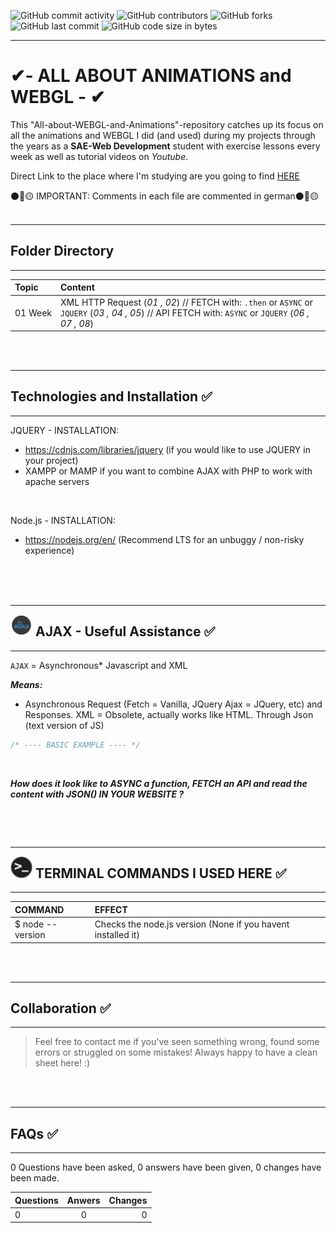 ![GitHub commit activity](https://img.shields.io/github/commit-activity/m/Svendolin/All-about-WEBGL-and-Animations?style=for-the-badge) ![GitHub contributors](https://img.shields.io/github/contributors/svendolin/All-about-WEBGL-and-Animations?style=for-the-badge) ![GitHub forks](https://img.shields.io/github/forks/Svendolin/All-about-WEBGL-and-Animations?color=pink&style=for-the-badge) ![GitHub last commit](https://img.shields.io/github/last-commit/Svendolin/All-about-WEBGL-and-Animations?style=for-the-badge) ![GitHub code size in bytes](https://img.shields.io/github/languages/code-size/Svendolin/All-about-WEBGL-and-Animations?color=yellow&style=for-the-badge)


***

# ✔- ALL ABOUT ANIMATIONS and WEBGL - ✔

This "All-about-WEBGL-and-Animations"-repository catches up its focus on all the animations and WEBGL I did (and used) during my projects through the years as a **SAE-Web Development** student with exercise lessons every week as well as tutorial videos on _Youtube_.
        
Direct Link to the place where I'm studying are you going to find [HERE](https://www.sae.edu/che/de?utm_source=PS01&gclid=Cj0KCQjw-4SLBhCVARIsACrhWLVIaD_aUt7y4brT7tqMW9o7tskgb1vjQqJFkzQwkwdN_40_Ls7MgAEaAtXxEALw_wcB)


⚫🔴🟡 IMPORTANT: Comments in each file are commented in german⚫🔴🟡
<br />
<br />


***
## Folder Directory
***

| Topic | Content  | 
|:--------------| :--------------|
| 01&nbsp;Week |  XML HTTP Request (_01 , 02_) // FETCH with: `.then` or `ASYNC` or `JQUERY` (_03 , 04 , 05_)  // API FETCH with: `ASYNC` or `JQUERY` (_06 , 07 , 08_)  |

<br />
<br />

***
## Technologies and Installation ✅
***

JQUERY - INSTALLATION:
* https://cdnjs.com/libraries/jquery (if you would like to use JQUERY in your project)
* XAMPP or MAMP if you want to combine AJAX with PHP to work with apache servers
<br />

Node.js - INSTALLATION:
* https://nodejs.org/en/ (Recommend LTS for an unbuggy / non-risky experience)
<br />


<br />
<br />

***
<img align="left" alt="JavaScript" width="35px" src="https://raw.githubusercontent.com/github/explore/8be26d91eb231fec0b8856359979ac09f27173fd/topics/ajax/ajax.png" /> 

## &nbsp;AJAX - Useful Assistance ✅
***
``AJAX`` = Asynchronous* Javascript and XML 

_**Means:**_

* Asynchronous Request (Fetch = Vanilla, JQuery Ajax = JQuery, etc) and Responses.
XML = Obsolete, actually works like HTML. Through Json (text version of JS)



```js
/* ---- BASIC EXAMPLE ---- */


```
<br>

_**How does it look like to ASYNC a function, FETCH an API and read the content with JSON() IN YOUR WEBSITE ?**_

```js

```

<br />
<br />




***
<img align="left" alt="JavaScript" width="35px" src="https://raw.githubusercontent.com/github/explore/d92924b1d925bb134e308bd29c9de6c302ed3beb/topics/terminal/terminal.png" />

## &nbsp;TERMINAL COMMANDS I USED HERE ✅
***

| COMMAND | EFFECT  | 
|:--------------| :--------------|
| $ node --version | Checks the node.js version (None if you havent installed it) |



<br />
<br />


***
## Collaboration ✅
***
> Feel free to contact me if you've seen something wrong, found some errors or struggled on some mistakes! Always happy to have a clean sheet here! :)


<br />
<br />

***
## FAQs ✅
***
0 Questions have been asked, 0 answers have been given, 0 changes have been made.

| Questions | Anwers | Changes |
|:--------------|:-------------:|--------------:|
| 0 | 0 | 0 |


